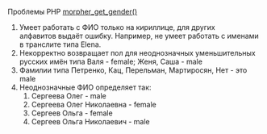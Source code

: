 Проблемы PHP [morpher_get_gender()](https://morpher.ru/php/extension/#rod)

1. Умеет работать с ФИО только на кириллице, для других алфавитов выдаёт ошибку. Например, не умеет работать с именами в транслите типа Elena.
1. Некорректно возвращает пол для неоднозначных уменьшительных русских имён типа Валя - female; Женя, Саша - male
1. Фамилии типа Петренко, Кац, Перельман, Мартиросян, Нет - это male
1. Неоднозначные ФИО определяет так:
   1. Сергеева Олег - male
   1. Сергеева Олег Николаевна - female
   1. Сергеев Ольга - female
   1. Сергеев Ольга Николаевич - male
